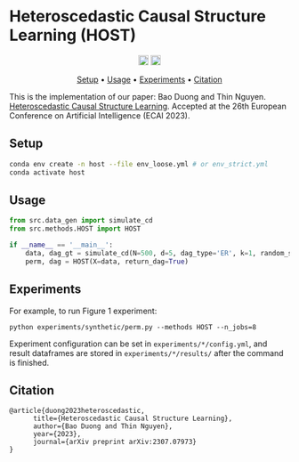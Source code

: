 # Heteroscedastic Causal Structure Learning (HOST)


<p align="center" markdown="1">
    <img src="https://img.shields.io/badge/Python-3.8-green.svg" alt="Python Version" height="18">
    <a href="https://arxiv.org/abs/2307.07973"><img src="https://img.shields.io/badge/arXiv-2307.07973-b31b1b.svg" alt="arXiv" height="18"></a>
</p>

<p align="center">
  <a href="#installation">Setup</a> •
  <a href="#usage">Usage</a> •
  <a href="#experiments">Experiments</a> •
  <a href="#citation">Citation</a>
</p>

This is the implementation of our paper: Bao Duong and Thin Nguyen. [Heteroscedastic Causal Structure Learning](https://arxiv.org/abs/2307.07973). Accepted at the 26th European Conference on Artificial Intelligence (ECAI 2023).

## Setup

```bash
conda env create -n host --file env_loose.yml # or env_strict.yml
conda activate host
```

## Usage

```python
from src.data_gen import simulate_cd
from src.methods.HOST import HOST

if __name__ == '__main__':
    data, dag_gt = simulate_cd(N=500, d=5, dag_type='ER', k=1, random_state=0)
    perm, dag = HOST(X=data, return_dag=True)
```

## Experiments

For example, to run Figure 1 experiment:
```
python experiments/synthetic/perm.py --methods HOST --n_jobs=8
```

Experiment configuration can be set in `experiments/*/config.yml`, and result dataframes are stored in `experiments/*/results/` after the command is finished.

## Citation

```
@article{duong2023heteroscedastic,
      title={Heteroscedastic Causal Structure Learning}, 
      author={Bao Duong and Thin Nguyen},
      year={2023},
      journal={arXiv preprint arXiv:2307.07973}
}
```
